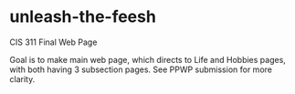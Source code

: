 # unleash-the-feesh
CIS 311 Final Web Page

Goal is to make main web page, which directs to Life and Hobbies pages, with both having 3 subsection pages. 
See PPWP submission for more clarity.
